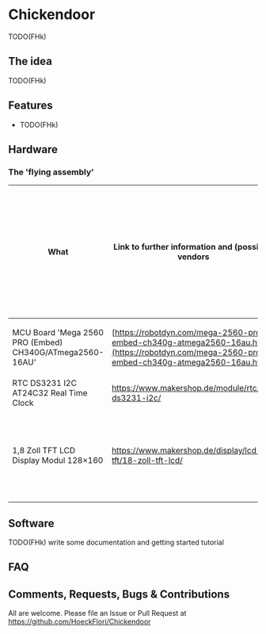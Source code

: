 # Chickendoor
TODO(FHk)

## The idea
TODO(FHk)

## Features
- TODO(FHk)

## Hardware

### The 'flying assembly'
| What | Link to further information and (possible) vendors | Detailed information | Realistic price (from a well-known auction platform with longer shipping time), mid 2020
|---|---| ---------| ---|
| MCU Board 'Mega 2560 PRO (Embed) CH340G/ATmega2560-16AU' | [https://robotdyn.com/mega-2560-pro-embed-ch340g-atmega2560-16au.html](https://robotdyn.com/mega-2560-pro-embed-ch340g-atmega2560-16au.html) |  <ul><li>[Dimensional drawing](https://robotdyn.com/pub/media/0G-00005641==MEGA-PRO-CH340GATmega2560/DOCS/DIM==0G-00005641==MEGA-PRO-CH340GATmega2560.pdf)</li><li>[Input and Output I/O diagram](https://robotdyn.com/pub/media/0G-00005641==MEGA-PRO-CH340GATmega2560/DOCS/PINOUT==0G-00005641==MEGA-PRO-CH340GATmega2560.pdf)</li><li>[Schematic](https://robotdyn.com/pub/media/0G-00005641==MEGA-PRO-CH340GATmega2560/DOCS/Schematic==0G-00005641==MEGA-PRO-CH340GATmega2560.pdf)</li></ul> | ~ 7,- €
| RTC DS3231 I2C AT24C32 Real Time Clock | https://www.makershop.de/module/rtc/rtc-ds3231-i2c/ | [Interface DS3231 Precision RTC Module with Arduino](https://lastminuteengineers.com/ds3231-rtc-arduino-tutorial/) | ~ 3,- €
| 1,8 Zoll TFT LCD Display Modul 128×160 | https://www.makershop.de/display/lcd-tft/18-zoll-tft-lcd/ | [1.8" Serial SPI 128x160 Color TFT LCD Module Display](https://www.openhacks.com/uploadsproductos/tutorial_display_tft.pdf), [https://learn.adafruit.com/1-8-tft-display/breakout-pinouts](https://learn.adafruit.com/1-8-tft-display/breakout-pinouts) | ~ 5,-€
## Software
TODO(FHk) write some documentation and getting started tutorial

## FAQ


## Comments, Requests, Bugs & Contributions

All are welcome.
Please file an Issue or Pull Request at https://github.com/HoeckFlori/Chickendoor